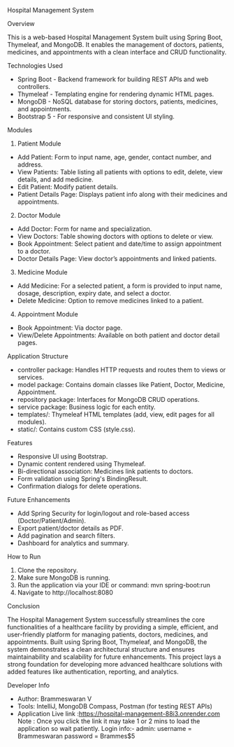  Hospital Management System


Overview

  This is a web-based Hospital Management System built using Spring Boot, Thymeleaf, and MongoDB.
It enables the management of doctors, patients, medicines, and appointments with a clean interface and CRUD functionality.


Technologies Used

  - Spring Boot - Backend framework for building REST APIs and web controllers.
  - Thymeleaf - Templating engine for rendering dynamic HTML pages.
  - MongoDB - NoSQL database for storing doctors, patients, medicines, and appointments.
  - Bootstrap 5 - For responsive and consistent UI styling.

Modules

1. Patient Module
  - Add Patient: Form to input name, age, gender, contact number, and address.
  - View Patients: Table listing all patients with options to edit, delete, view details, and add medicine.
  - Edit Patient: Modify patient details.
  - Patient Details Page: Displays patient info along with their medicines and appointments.

2. Doctor Module
  - Add Doctor: Form for name and specialization.
  - View Doctors: Table showing doctors with options to delete or view.
  - Book Appointment: Select patient and date/time to assign appointment to a doctor.
  - Doctor Details Page: View doctor’s appointments and linked patients.

3. Medicine Module
  - Add Medicine: For a selected patient, a form is provided to input name, dosage, description, expiry date, and select a doctor.
  - Delete Medicine: Option to remove medicines linked to a patient.

4. Appointment Module
  - Book Appointment: Via doctor page.
  - View/Delete Appointments: Available on both patient and doctor detail pages.



Application Structure

  - controller package: Handles HTTP requests and routes them to views or services.
  - model package: Contains domain classes like Patient, Doctor, Medicine, Appointment. 
  - repository package: Interfaces for MongoDB CRUD operations.
  - service package: Business logic for each entity.
  - templates/: Thymeleaf HTML templates (add, view, edit pages for all modules).
  - static/: Contains custom CSS (style.css).
  


Features

  - Responsive UI using Bootstrap.
  - Dynamic content rendered using Thymeleaf.
  - Bi-directional association: Medicines link patients to doctors.
  - Form validation using Spring's BindingResult.
  - Confirmation dialogs for delete operations.

Future Enhancements

  - Add Spring Security for login/logout and role-based access (Doctor/Patient/Admin).
  - Export patient/doctor details as PDF.
  - Add pagination and search filters.
  - Dashboard for analytics and summary.

How to Run

  1. Clone the repository.
  2. Make sure MongoDB is running.
  3. Run the application via your IDE or command: mvn spring-boot:run
  4. Navigate to http://localhost:8080

Conclusion

  The Hospital Management System successfully streamlines the core functionalities of a healthcare facility by providing a simple, efficient,
and user-friendly platform for managing patients, doctors, medicines, and appointments. Built using Spring Boot, Thymeleaf, and MongoDB,
the system demonstrates a clean architectural structure and ensures maintainability and scalability for future enhancements. This project
lays a strong foundation for developing more advanced healthcare solutions with added features like authentication, reporting, and analytics.



Developer Info
  - Author: Brammeswaran V
  - Tools: IntelliJ, MongoDB Compass, Postman (for testing REST APIs)
  - Application Live link :https://hospital-management-88i3.onrender.com
Note :
   Once you click the link it may take 1 or 2 mins to load the application so wait patiently.
  	Login info:-
  	admin:
  		username = Brammeswaran
  		password = Brammes$5

